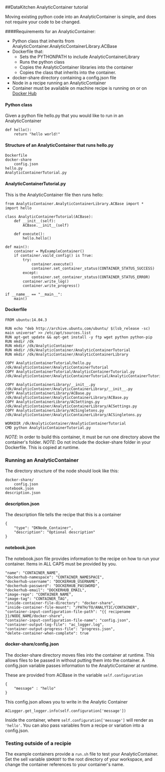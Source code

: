 ##DataKitchen AnalyticContainer tutorial

Moving existing python code into an AnalyticContainer is simple, and does not require your code to be changed.

####Requirements for an AnalyticContainer:
 * Python class that inherits from AnalyticContainer.AnalyticContainerLibrary.ACBase 
 * Dockerfile that:
    * Sets the PYTHONPATH to include AnalyticContainerLibrary
    * Runs the python class 
    * Copies the AnalyticContainer libraries into the container
    * Copies the class that inherits into the container.
 * docker-share directory containing a config.json file
 * Node in a recipe running an AnalyticContainer
 * Container must be available on machine recipe is running on or on [Docker Hub](https://hub.docker.com)

#### Python class

Given a python file hello.py that you would like to run in an AnalyticContainer

    def hello():
        return "hello world!"
    

#### Structure of an AnalyticContainer that runs hello.py
    Dockerfile
    docker-share
        config.json
    hello.py
    AnalyticContainerTutorial.py

#### AnalyticContainerTutorial.py

This is the AnalyticContainer file then runs hello:


    from AnalyticContainer.AnalyticContainerLibrary.ACBase import *
    import hello

    class AnalyticContainerTutorial(ACBase):
        def __init__(self):
            ACBase.__init__(self)

        def execute():
            hello.hello()

    def main():
        container = MyExampleContainer()
        if container.vaild_config() is True:
            try:
                container.execute()
                container.set_container_status(CONTAINER_STATUS_SUCCESS)
            except:
                container.set_container_status(CONTAINER_STATUS_ERROR)
            container.write_log()
            container.write_progress()
        
    if __name__ == "__main__":
        main()

#### Dockerfile

    FROM ubuntu:14.04.3

    RUN echo "deb http://archive.ubuntu.com/ubuntu/ $(lsb_release -sc) main universe" >> /etc/apt/sources.list
    RUN apt-get update && apt-get install -y ftp wget python python-pip 
    RUN mkdir /dk
    RUN mkdir /dk/AnalyticContainer
    RUN mkdir /dk/AnalyticContainer/AnalyticContainerTutorial
    RUN mkdir /dk/AnalyticContainer/AnalyticContainerLibrary

    COPY AnalyticContainerTutorial/hello.py /dk/AnalyticContainer/AnalyticContainerTutorial
    COPY AnalyticContainerTutorial/AnalyticContainerTutorial.py /dk/AnalyticContainer/AnalyticContainerTutorial/AnalyticContainerTutorial.py

    COPY AnalyticContainerLibrary/__init__.py       /dk/AnalyticContainer/AnalyticContainerLibrary/__init__.py
    COPY AnalyticContainerLibrary/ACBase.py         /dk/AnalyticContainer/AnalyticContainerLibrary/ACBase.py
    COPY AnalyticContainerLibrary/ACSettings.py     /dk/AnalyticContainer/AnalyticContainerLibrary/ACSettings.py
    COPY AnalyticContainerLibrary/ACSingletons.py   /dk/AnalyticContainer/AnalyticContainerLibrary/ACSingletons.py

    WORKDIR /dk/AnalyticContainer/AnalyticContainerTutorial
    CMD python AnalyticContainerTutorial.py


*NOTE*: In order to build this container, it must be run one directory above the container's folder.
*NOTE*: Do not include the docker-share folder in your Dockerfile. This is copied at runtime.

### Running an AnalyticContainer

The directory structure of the node should look like this:

    docker-share/
        config.json
    notebook.json
    description.json

#### description.json

The description file tells the recipe that this is a container

    {
        "type": "DKNode_Container",
        "description": "Optional description"
    }

#### notebook.json

The notebook.json file provides information to the recipe on how to run your container. Items in ALL CAPS must be provided by you.

    "name": "CONTAINER_NAME",
    "dockerhub-namespace": "CONTAINER_NAMESPACE",
    "dockerhub-username": "DOCKERHUB_USERNAME",
    "dockerhub-password": "DOCKERHUB_PASSWORD",
    "dockerhub-email": "DOCKERHUB_EMAIL",
    "image-repo": "CONTAINER_NAME",
    "image-tag": "CONTAINER_TAG",
    "inside-container-file-directory": "docker-share",
    "inside-container-file-mount": "/PATH/TO/ANALYTIC/CONTAINER",
    "container-input-configuration-file-path": "{{ recipename }}/NODE_NAME/docker-share",
    "container-input-configuration-file-name": "config.json",
    "container-output-log-file": "ac_logger.log",
    "container-output-progress-file": "progress.json",
    "delete-container-when-complete": true

#### docker-share/config.json
The docker-share directory moves files into the container at runtime. This allows files to be passed in without putting them into the container.  A config.json variable passes information to the AnalyticContainer at runtime. 

These are provided from ACBase in the variable `self.configuration`

    { 
        "message" : "hello"
    }

This config.json allows you to write in the Analytic Container

    ACLogger.get_logger.info(self.configuration['message'])

Inside the container, where `self.configuration['message']` will render as `'hello'`. You can also pass variables from a recipe or variation into a config.json.

### Testing outside of a recipie
The example containers provide a `run.sh` file to test your AnalyticContainer. Set the sell variable `$DKROOT` to the root directory of your workspace, and change the container references
to your container's name.
